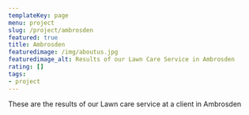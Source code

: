 ```yaml
---
templateKey: page
menu: project
slug: /project/ambrosden
featured: true
title: Ambrosden
featuredimage: /img/aboutus.jpg
featuredimage_alt: Results of our Lawn Care Service in Ambrosden
rating: []
tags:
- project
---
```

These are the results of our Lawn care service at a client in Ambrosden



